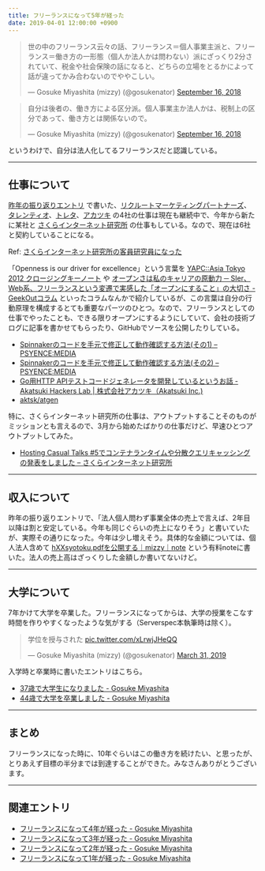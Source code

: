 ```yaml
---
title: フリーランスになって5年が経った
date: 2019-04-01 12:00:00 +0900
---
```


<blockquote class="twitter-tweet" data-lang="en"><p lang="ja" dir="ltr">世の中のフリーランス云々の話、フリーランス＝個人事業主派と、フリーランス＝働き方の一形態（個人か法人かは問わない）派にざっくり2分されていて、税金や社会保険の話になると、どちらの立場をとるかによって話が違ってかみ合わないのでややこしい。</p>&mdash; Gosuke Miyashita (mizzy) (@gosukenator) <a href="https://twitter.com/gosukenator/status/1041259113965998080?ref_src=twsrc%5Etfw">September 16, 2018</a></blockquote>
<script async src="https://platform.twitter.com/widgets.js" charset="utf-8"></script>

<blockquote class="twitter-tweet" data-conversation="none" data-lang="en"><p lang="ja" dir="ltr">自分は後者の、働き方による区分派。個人事業主か法人かは、税制上の区分であって、働き方とは関係ないので。</p>&mdash; Gosuke Miyashita (mizzy) (@gosukenator) <a href="https://twitter.com/gosukenator/status/1041259115492700160?ref_src=twsrc%5Etfw">September 16, 2018</a></blockquote>
<script async src="https://platform.twitter.com/widgets.js" charset="utf-8"></script>

というわけで、自分は法人化してるフリーランスだと認識している。

----

## 仕事について

[昨年の振り返りエントリ](https://mizzy.org/blog/2018/04/02/1/) で書いた、[リクルートマーケティングパートナーズ](http://www.recruit-mp.co.jp/)、[タレンティオ](https://www.talentio.co.jp/)、[トレタ](https://corp.toreta.in/)、[アカツキ](https://aktsk.jp/) の4社の仕事は現在も継続中で、今年から新たに某社と [さくらインターネット研究所](https://research.sakura.ad.jp/) の仕事もしている。なので、現在は6社と契約していることになる。

Ref: [さくらインターネット研究所の客員研究員になった](https://mizzy.org/blog/2019/03/01/1/)

「Openness is our driver for excellence」という言葉を [YAPC::Asia Tokyo 2012 クロージングキーノート](https://www.youtube.com/watch?v=wxUxFdFxd0Y) や [オープンさは私のキャリアの原動力 ─ SIer、Web系、フリーランスという変遷で実感した「オープンにすること」の大切さ - GeekOutコラム](https://geek-out.jp/column/entry/2018/03/08/110000) といったコラムなんかで紹介しているが、この言葉は自分の行動原理を構成するとても重要なパーツのひとつ。なので、フリーランスとしての仕事でやったことも、できる限りオープンにするようにしていて、会社の技術ブログに記事を書かせてもらったり、GitHubでソースを公開したりしている。

- [Spinnakerのコードを手元で修正して動作確認する方法(その1) – PSYENCE:MEDIA](https://tech.recruit-mp.co.jp/infrastructure/post-16701/)
- [Spinnakerのコードを手元で修正して動作確認する方法(その2) – PSYENCE:MEDIA](https://tech.recruit-mp.co.jp/infrastructure/post-17064/)
- [Go用HTTP APIテストコードジェネレータを開発しているというお話 - Akatsuki Hackers Lab | 株式会社アカツキ（Akatsuki Inc.)](https://hackerslab.aktsk.jp/2019/02/06/120014)
- [aktsk/atgen](https://github.com/aktsk/atgen)


特に、さくらインターネット研究所の仕事は、アウトプットすることそのものがミッションとも言えるので、3月から始めたばかりの仕事だけど、早速ひとつアウトプットしてみた。

- [Hosting Casual Talks #5でコンテナランタイムや分散クエリキャッシングの発表をしました – さくらインターネット研究所](https://research.sakura.ad.jp/2019/03/29/hosting-casual-talks/)


----

## 収入について

昨年の振り返りエントリで、「法人個人問わず事業全体の売上で言えば、2年目以降は割と安定している。今年も同じぐらいの売上になりそう」と書いていたが、実際その通りになった。今年は少し増えそう。具体的な金額については、個人法人含めて [hXXsyotoku.pdfを公開する｜mizzy｜note](https://note.mu/mizzy/n/n09a1477891ac) という有料noteに書いた。法人の売上高はざっくりした金額しか書いてないけど。


----


## 大学について

7年かけて大学を卒業した。フリーランスになってからは、大学の授業をこなす時間を作りやすくなったような気がする（Serverspec本執筆時は除く）。

<blockquote class="twitter-tweet" data-lang="en"><p lang="ja" dir="ltr">学位を授与された <a href="https://t.co/xLrwjJHeQQ">pic.twitter.com/xLrwjJHeQQ</a></p>&mdash; Gosuke Miyashita (mizzy) (@gosukenator) <a href="https://twitter.com/gosukenator/status/1112313582186725376?ref_src=twsrc%5Etfw">March 31, 2019</a></blockquote>
<script async src="https://platform.twitter.com/widgets.js" charset="utf-8"></script>

入学時と卒業時に書いたエントリはこちら。

- [37歳で大学生になりました - Gosuke Miyashita](https://mizzy.org/blog/2012/04/14/1/)
- [44歳で大学を卒業しました - Gosuke Miyashita](https://mizzy.org/blog/2019/03/15/1/)


----

## まとめ

フリーランスになった時に、10年ぐらいはこの働き方を続けたい、と思ったが、とりあえず目標の半分までは到達することができた。みなさんありがとうございます。


----

## 関連エントリ

- [フリーランスになって4年が経った - Gosuke Miyashita](https://mizzy.org/blog/2018/04/02/1/)
- [フリーランスになって3年が経った - Gosuke Miyashita](http://mizzy.org/blog/2017/04/01/1/)
- [フリーランスになって2年が経った - Gosuke Miyashita](http://mizzy.org/blog/2016/04/01/1/)
- [フリーランスになって1年が経った - Gosuke Miyashita](http://mizzy.org/blog/2015/04/01/1/)


